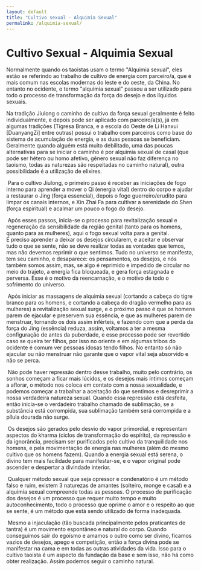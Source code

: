 ```yaml
---
layout: default
title: "Cultivo sexual - Alquimia Sexual"
permalink: /alquimia-sexual/
---
```


# Cultivo Sexual - Alquimia Sexual
 
Normalmente quando os taoistas usam o termo "Alquimia sexual", eles estão se referindo ao trabalho de cultivo de energia com parceiro/a, que é mais comum nas escolas modernas do leste e do oeste, da China.
No entanto no ocidente, o termo "alquimia sexual" passou a ser utilizado para todo o processo de transformação da força do desejo e dos líquidos sexuais.  

 
Na tradição Jiulong o caminho de cultivo da força sexual geralmente é feito individualmente, e depois pode ser aplicado com parceiro/a(s), já em algumas tradições (Tigresa Branca, e a escola do Oeste de Li Hanxui [DuanyangZi] entre outras) possui o trabalho com parceiros como base do sistema de acumulação de energia, e as duas pessoas se beneficiam. Geralmente quando alguém está muito debilitado, uma das poucas alternativas para se iniciar o caminho é por alquimia sexual de casal (que pode ser hétero ou homo afetivo, gênero sexual não faz diferença no taoismo, todas as naturezas são respeitadas no caminho natural), outra possibilidade é a utilização de elixires.  

​
Para o cultivo Jiulong, o primeiro passo é receber as iniciações de fogo interno para aprender a mover o Qi (energia vital) dentro do corpo e ajudar a restaurar o Jing (força essencial), depois o fogo guerreiro/erudito para limpar os canais internos, e Xin Zhai Fa para cultivar a serenidade do Shen (força espiritual) e acalmar um pouco o fogo do desejo.  

​
Após esses passos, inicia-se o processo para revitalização sexual e regeneração da sensibilidade da região genital (tanto para os homens, quanto para as mulheres), aqui o fogo sexual volta para a genital.  
É preciso aprender a deixar os desejos circularem, e aceitar e observar tudo o que se sente, não se deve realizar todas as vontades que temos, mas não devemos reprimir o que sentimos. Tudo no universo se manifesta, tem seu caminho, e desaparece: os pensamentos, os desejos, e nós também somos assim, mas, se algo é reprimido e impedido de circular no meio do trajeto, a energia fica bloqueada, e gera força estagnada e perversa. Esse é o motivo da reencarnação, e o motivo de todo o sofrimento do universo.  

​
Após iniciar as massagens de alquimia sexual (cortando a cabeça do tigre branco para os homens, e cortando a cabeça do dragão vermelho para as mulheres) a revitalização sexual surge, e o próximo passo é que os homens parem de ejacular e preservem sua essência, e que as mulheres parem de menstruar, tornando os dois assim inférteis, e fazendo com que a perda da força do Jing (essência) reduza, assim, voltamos a ter a mesma configuração de antes da puberdade, e esse processo pode ser revertido caso se queira ter filhos, por isso no oriente e em algumas tribos do ocidente é comum ver pessoas idosas tendo filhos. No entanto só não ejacular ou não menstruar não garante que o vapor vital seja absorvido e não se perca.  

​
Não pode haver repressão dentro desse trabalho, muito pelo contrário, os sonhos começam a ficar mais lúcidos, e os desejos mais íntimos começam a aflorar, o método nos coloca em contato com a nossa sexualidade, e podemos começar a trabalhar a aceitação do que sentimos e desreprimir a nossa verdadeira natureza sexual. Quando essa repressão está desfeita, então inicia-se o verdadeiro trabalho chamado de sublimação, se a substância está corrompida, sua sublimação também será corrompida e a pílula dourada não surge.  

​
Os desejos são gerados pelo desvio do vapor primordial, e representam aspectos do kharma (ciclos de transformação do espírito), da repressão e da ignorância, precisam ser purificados pelo cultivo da tranquilidade nos homens, e pela movimentação de energia nas mulheres (além do mesmo cultivo que os homens fazem). Quando a energia sexual está serena, o divino tem mais facilidade para manifestar-se, e o vapor original pode ascender e despertar a divindade interior.  

​
Qualquer método sexual que seja opressor e condenatório é um método falso e ruim, existem 3 naturezas de amantes (solteiro, monge e casal) e a alquimia sexual compreende todas as pessoas. O processo de purificação dos desejos é um processo que requer muito tempo e muito autoconhecimento, todo o processo que oprime o amor e o respeito ao que se sente, é um método que está sendo utilizado de forma inadequada.  
 
​
Mesmo a injaculação (tão buscada principalmente pelos praticantes de tantra) é um movimento espontâneo e natural do corpo. Quando conseguimos sair do egoísmo e amamos o outro como ser divino, ficamos vazios de desejos, apego e competição, então a força divina pode se manifestar na cama e em todas as outras atividades da vida. Isso para o cultivo taoista é um aspecto da fundação da base e sem isso, não há como obter realização. Assim podemos seguir o caminho natural.